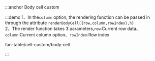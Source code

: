:::anchor Body cell custom

:::demo 1、In the`column` option, the rendering function can be passed in through the attribute `renderBodyCell({row,column,rowIndex},h)`<br>2、The render function takes 3 parameters,`row`:Current row data、`column`:Current column option、`rowIndex`:Row index

fan-table/cell-custom/body-cell

:::
